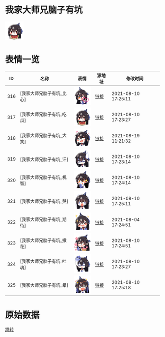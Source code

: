 # 我家大师兄脑子有坑

<img src="./cover.png" height="60" alt="cover" />

# 表情一览

|ID|名称|表情|源地址|修改时间|
|----|----|----|----|----|
|316|[我家大师兄脑子有坑_比心]|<img src="./pic/000316_%5B我家大师兄脑子有坑_比心%5D.png" height="60" alt="比心"/>|[链接](http://i0.hdslb.com/bfs/emote/d675489bfcfdbac9734cc0760fd25b1cb1b57ba2.png)|2021-08-10 17:25:11|
|317|[我家大师兄脑子有坑_吃瓜]|<img src="./pic/000317_%5B我家大师兄脑子有坑_吃瓜%5D.png" height="60" alt="吃瓜"/>|[链接](http://i0.hdslb.com/bfs/emote/816198d849984d510a1713c3d6426754475f8ddd.png)|2021-08-10 17:23:27|
|318|[我家大师兄脑子有坑_大笑]|<img src="./pic/000318_%5B我家大师兄脑子有坑_大笑%5D.png" height="60" alt="大笑"/>|[链接](http://i0.hdslb.com/bfs/emote/1af457c164e174376c558e62f26b86ca18d67844.png)|2021-08-19 11:21:32|
|319|[我家大师兄脑子有坑_汗]|<img src="./pic/000319_%5B我家大师兄脑子有坑_汗%5D.png" height="60" alt="汗"/>|[链接](http://i0.hdslb.com/bfs/emote/834905aff2a69e52eed7d8f48cb0344b600829b0.png)|2021-08-10 17:23:14|
|320|[我家大师兄脑子有坑_机智]|<img src="./pic/000320_%5B我家大师兄脑子有坑_机智%5D.png" height="60" alt="机智"/>|[链接](http://i0.hdslb.com/bfs/emote/a56e6a8d21498abac50f886559767172934262da.png)|2021-08-10 17:24:14|
|321|[我家大师兄脑子有坑_哭]|<img src="./pic/000321_%5B我家大师兄脑子有坑_哭%5D.png" height="60" alt="哭"/>|[链接](http://i0.hdslb.com/bfs/emote/d7d9809e3118b2a57bcf28a4605abfef12359a73.png)|2021-08-10 17:25:11|
|322|[我家大师兄脑子有坑_期待]|<img src="./pic/000322_%5B我家大师兄脑子有坑_期待%5D.png" height="60" alt="期待"/>|[链接](http://i0.hdslb.com/bfs/emote/ef74493b15b9029ac73dddcb6fe1fcc265058fb5.png)|2021-08-04 17:24:51|
|323|[我家大师兄脑子有坑_撒花]|<img src="./pic/000323_%5B我家大师兄脑子有坑_撒花%5D.png" height="60" alt="撒花"/>|[链接](http://i0.hdslb.com/bfs/emote/e0755e2432241f9ea5e9b5594a0a59f0ba68455d.png)|2021-08-10 17:24:51|
|324|[我家大师兄脑子有坑_吐魂]|<img src="./pic/000324_%5B我家大师兄脑子有坑_吐魂%5D.png" height="60" alt="吐魂"/>|[链接](http://i0.hdslb.com/bfs/emote/5e6482f392ee60e1b0bfbf3bb0abf8afe32fb7f6.png)|2021-08-10 17:23:27|
|325|[我家大师兄脑子有坑_晕]|<img src="./pic/000325_%5B我家大师兄脑子有坑_晕%5D.png" height="60" alt="晕"/>|[链接](http://i0.hdslb.com/bfs/emote/2f10c278536711e836ec9a3ba77c19c6433b3608.png)|2021-08-10 17:25:18|

# 原始数据

[跳转](./raw.json)

